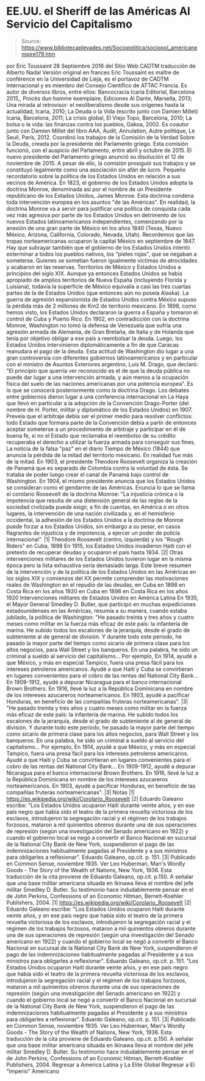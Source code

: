 # EE.UU. el Sheriff de las Américas Al Servicio del Capitalismo

> Source: https://www.bibliotecapleyades.net/Sociopolitica/sociopol_americanempire179.htm

por Eric Toussaint 28 Septiembre 2016 del Sitio Web CADTM
traducción de Alberto Nadal
Versión original en frances
Eric Toussaint es maître de conférence en la Universidad de Lieja, es el portavoz de CADTM Internacional y es miembro del Consejo Científico de ATTAC Francia.
Es autor de diversos libros, entre ellos: Bancocracia Icaria Editorial, Barcelona 2015,, Procès dun homme exemplaire, Ediciones Al Dante, Marsella, 2013; Una mirada al retrovisor: el neoliberalismo desde sus orígenes hasta la actualidad, Icaria, 2010; La Deuda o la Vida (escrito junto con Damien Millet) Icaria, Barcelona, 2011; La crisis global, El Viejo Topo, Barcelona, 2010; La bolsa o la vida: las finanzas contra los pueblos, Gakoa, 2002.
Es coautor junto con Damien Millet del libro AAA, Audit, Annulation, Autre politique, Le Seuil, París, 2012.
Coordinó los trabajos de la Comisión de la Verdad Sobre la Deuda, creada por la presidente del Parlamento griego. Esta comisión funcionó, con el auspicio del Parlamento, entre abril y octubre de 2015.
El nuevo presidente del Parlamento griego anunció su disolución el 12 de noviembre de 2015. A pesar de ello, la comisión prosiguió sus trabajos y se constituyó legalmente como una asociación sin afán de lucro.
Pequeño recordatorio
sobre la política de los Estados Unidos
en relación a sus vecinos de América.
En 1823, el gobierno de los Estados Unidos adopta la doctrina Monroe, denominada así por el nombre de un Presidente republicano de los Estados Unidos, James Monroe.
Esta doctrina condena toda intervención europea en los asuntos "de las Américas".
En realidad, la doctrina Monroe va a servir para justificar una política de conquista cada vez más agresiva por parte de los Estados Unidos en detrimento de los nuevos Estados latinoamericanos independientes, comenzando por la anexión de una gran parte de México en los años 1840 (Texas, Nuevo México, Arizona, California, Colorado, Nevada, Utah).
Recordemos que las tropas norteamericanas ocuparon la capital México en septiembre de 1847. Hay que subrayar también que el gobierno de los Estados Unidos intentó exterminar a todos los pueblos nativos, los "pieles rojas", que se negaban a someterse.
Quienes se sometían fueron igualmente víctimas de atrocidades y acabaron en las reservas.
Territorios de México y Estados Unidos a principios del siglo XIX.
Aunque ya entonces Estados Unidos se había apropiado
de amplios territorios de Nueva España (incluyendo Florida y Luisiana),
todavía la superficie de México equivalía a casi las tres cuartas partes
de la de Estados Unidos (que entonces aún no poseía Alaska).
La guerra de agresión expansionista
de Estados Unidos contra México
supuso la pérdida más de 2 millones de Km2
de territorio mexicano.
En 1898, como hemos visto, los Estados Unidos declararon la guerra a España y tomaron el control de Cuba y Puerto Rico. En 1902, en contradicción con la doctrina Monroe, Washington no tomó la defensa de Venezuela que sufría una agresión armada de Alemania, de Gran Bretaña, de Italia y de Holanda que tenía por objetivo obligar a ese país a reembolsar la deuda.
Luego, los Estados Unidos intervinieron diplomáticamente a fin de que Caracas reanudara el pago de la deuda.
Esta actitud de Washington dio lugar a una gran controversia con diferentes gobiernos latinoamericanos y en particular con el ministro de Asuntos Exteriores argentino, Luis M. Drago, que declaró:
"El principio que querría ver reconocido es el de que la deuda pública no puede dar lugar a una intervención armada, y aún menos a la ocupación física del suelo de las naciones americanas por una potencia europea".
Es lo que se conocerá posteriormente como la doctrina Drago.
Los debates entre gobiernos dieron lugar a una conferencia internacional en La Haya que llevó en particular a la adopción de la Convención Drago-Porter (del nombre de H. Porter, militar y diplomático de los Estados Unidos) en 1907.
Preveía que el arbitraje debía ser el primer medio para resolver conflictos:
todo Estado que formara parte de la Convención debía a partir de entonces aceptar someterse a un procedimiento de arbitraje y participar en él de buena fe, si no el Estado que reclamaba el reembolso de su crédito recuperaba el derecho a utilizar la fuerza armada para conseguir sus fines.
La noticia de la falsa "paz"
en el diario Tiempo de México (1844)
que anuncia la pérdida de la mitad del territorio mexicano.
En realidad fue más de la mitad.
En 1903, el presidente Theodore Roosevelt organiza la creación de Panamá que es separado de Colombia contra la voluntad de ésta. Se trataba de poder luego crear el canal de Panamá bajo control de Washington. En 1904, el mismo presidente anuncia que los Estados Unidos se consideran como el gendarme de las Américas.
Enuncia lo que se llama el corolario Roosevelt de la doctrina Monroe:
"La injusticia crónica o la impotencia que resulta de una distensión general de las reglas de la sociedad civilizada puede exigir, a fin de cuentas, en América o en otros lugares, la intervención de una nación civilizada y, en el hemisferio occidental, la adhesión de los Estados Unidos a la doctrina de Monroe puede forzar a los Estados Unidos, sin embargo a su pesar, en casos flagrantes de injusticia y de impotencia, a ejercer un poder de policía internacional". |1|
Theodore Roosevelt (centro, izquierda)
y los "Rough Riders" en Cuba, 1898
En 1915, los Estados Unidos invadieron Haití con el pretexto de recuperar deudas y ocuparon el país hasta 1934. |2|
Otras intervenciones militares de los Estados Unidos tuvieron lugar en la misma época pero la lista exhaustiva sería demasiado larga. Este breve resumen de la intervención y de la política de los Estados Unidos en las Américas en los siglos XIX y comienzos del XX permite comprender las motivaciones reales de Washington en el repudio de las deudas,
en Cuba en 1898 en Costa Rica en los años 1920
en Cuba en 1898
en Costa Rica en los años 1920
Intervenciones militares de Estados Unidos
en América Latina
En 1935, el Mayor General Smedley D. Butler, que participó en muchas expediciones estadounidenses en las Américas, resumía a su manera, cuando estaba jubilado, la política de Washington:
"He pasado treinta y tres años y cuatro meses como militar en la fuerza más eficaz de este país: la infantería de marina. He subido todos los escalones de la jerarquía, desde el grado de subteniente al de general de división. Y durante todo este período, he pasado la mayor parte del tiempo como sicario de primera clase para los altos negocios, para Wall Street y los banqueros. En una palabra, he sido un criminal a sueldo al servicio del capitalismo... Por ejemplo, En 1914, ayudé a que México, y más en especial Tampico, fuera una presa fácil para los intereses petroleros americanos. Ayudé a que Haití y Cuba se convirtieran en lugares convenientes para el cobro de las rentas del National City Bank... En 1909-1912, ayudé a depurar Nicaragua para el banco internacional Brown Brothers. En 1916, llevé la luz a la República Dominicana en nombre de los intereses azucareros norteamericanos. En 1903, ayudé a pacificar Honduras, en beneficio de las compañías fruteras norteamericanas". |3|
"He pasado treinta y tres años y cuatro meses como militar en la fuerza más eficaz de este país: la infantería de marina.
He subido todos los escalones de la jerarquía, desde el grado de subteniente al de general de división. Y durante todo este período, he pasado la mayor parte del tiempo como sicario de primera clase para los altos negocios, para Wall Street y los banqueros.
En una palabra, he sido un criminal a sueldo al servicio del capitalismo...
Por ejemplo,
En 1914, ayudé a que México, y más en especial Tampico, fuera una presa fácil para los intereses petroleros americanos. Ayudé a que Haití y Cuba se convirtieran en lugares convenientes para el cobro de las rentas del National City Bank...
En 1909-1912, ayudé a depurar Nicaragua para el banco internacional Brown Brothers.
En 1916, llevé la luz a la República Dominicana en nombre de los intereses azucareros norteamericanos.
En 1903, ayudé a pacificar Honduras, en beneficio de las compañías fruteras norteamericanas". |3|
Notas
|1| https://es.wikipedia.org/wiki/Corolario_Roosevelt |2| Eduardo Galeano escribe: "Los Estados Unidos ocuparon Haití durante veinte años, y en ese país negro que había sido el teatro de la primera revuelta victoriosa de los esclavos, introdujeron la segregación racial y el régimen de los trabajos forzosos, mataron a mil quinientos obreros durante una de sus operaciones de represión (según una investigación del Senado americano en 1922) y cuando el gobierno local se negó a convertir el Banco Nacional en sucursal de la National City Bank de New York, suspendieron el pago de las indemnizaciones habitualmente pagadas al Presidente y a sus ministros para obligarles a reflexionar". Eduardo Galeano, op.cit. p. 151. |3| Publicado en Common Sense, noviembre 1935. Ver Leo Huberman, Man's Wordly Goods - The Story of the Wealth of Nations, New York, 1936. Esta traducción de la cita proviene de Eduardo Galeano, op.cit. p.150. A señalar que una base militar americana situada en Ikinawa lleva el nombre del jefe militar Smedley D. Butler. Su testimonio hace indudablemente pensar en el de John Perkins, Confessions of an Economic Hitman, Berrett-Koehler Publishers, 2004.
|1| https://es.wikipedia.org/wiki/Corolario_Roosevelt
|2| Eduardo Galeano escribe:
"Los Estados Unidos ocuparon Haití durante veinte años, y en ese país negro que había sido el teatro de la primera revuelta victoriosa de los esclavos, introdujeron la segregación racial y el régimen de los trabajos forzosos, mataron a mil quinientos obreros durante una de sus operaciones de represión (según una investigación del Senado americano en 1922) y cuando el gobierno local se negó a convertir el Banco Nacional en sucursal de la National City Bank de New York, suspendieron el pago de las indemnizaciones habitualmente pagadas al Presidente y a sus ministros para obligarles a reflexionar". Eduardo Galeano, op.cit. p. 151.
"Los Estados Unidos ocuparon Haití durante veinte años, y en ese país negro que había sido el teatro de la primera revuelta victoriosa de los esclavos, introdujeron la segregación racial y el régimen de los trabajos forzosos, mataron a mil quinientos obreros durante una de sus operaciones de represión (según una investigación del Senado americano en 1922) y cuando el gobierno local se negó a convertir el Banco Nacional en sucursal de la National City Bank de New York, suspendieron el pago de las indemnizaciones habitualmente pagadas al Presidente y a sus ministros para obligarles a reflexionar".
Eduardo Galeano, op.cit. p. 151.
|3| Publicado en Common Sense, noviembre 1935.
Ver Leo Huberman, Man's Wordly Goods - The Story of the Wealth of Nations, New York, 1936. Esta traducción de la cita proviene de Eduardo Galeano, op.cit. p.150. A señalar que una base militar americana situada en Ikinawa lleva el nombre del jefe militar Smedley D. Butler.
Su testimonio hace indudablemente pensar en el de John Perkins, Confessions of an Economic Hitman, Berrett-Koehler Publishers, 2004.
Regresar a America Latina y La Elite Global
Regresar a El "Imperio" Americano
